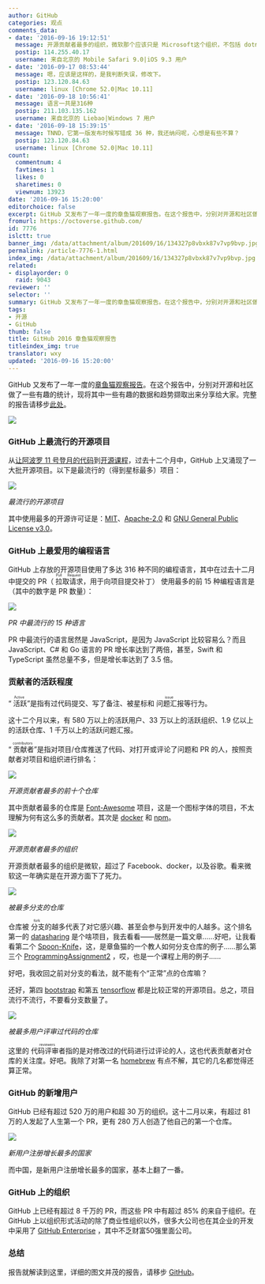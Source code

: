 ```yaml
---
author: GitHub
categories: 观点
comments_data:
- date: '2016-09-16 19:12:51'
  message: 开源贡献者最多的组织，微软那个应该只是 Microsoft这个组织，不包括 dotnet 这个组织吧
  postip: 114.255.40.17
  username: 来自北京的 Mobile Safari 9.0|iOS 9.3 用户
- date: '2016-09-17 08:53:44'
  message: 嗯，应该是这样的，是我判断失误，修改下。
  postip: 123.120.84.63
  username: linux [Chrome 52.0|Mac 10.11]
- date: '2016-09-18 10:56:41'
  message: 语言一共是316种
  postip: 211.103.135.162
  username: 来自北京的 Liebao|Windows 7 用户
- date: '2016-09-18 15:39:15'
  message: TNND，它第一版发布时候写错成 36 种，我还纳闷呢，心想是有些不算？
  postip: 123.120.84.63
  username: linux [Chrome 52.0|Mac 10.11]
count:
  commentnum: 4
  favtimes: 1
  likes: 0
  sharetimes: 0
  viewnum: 13923
date: '2016-09-16 15:20:00'
editorchoice: false
excerpt: GitHub 又发布了一年一度的章鱼猫观察报告。在这个报告中，分别对开源和社区做了一些有趣的统计，现将其中一些有趣的数据和趋势撷取出来分享给大家。
fromurl: https://octoverse.github.com/
id: 7776
islctt: true
banner_img: /data/attachment/album/201609/16/134327p8vbxk87v7vp9bvp.jpg
permalink: /article-7776-1.html
index_img: /data/attachment/album/201609/16/134327p8vbxk87v7vp9bvp.jpg.thumb.jpg
related:
- displayorder: 0
  raid: 9043
reviewer: ''
selector: ''
summary: GitHub 又发布了一年一度的章鱼猫观察报告。在这个报告中，分别对开源和社区做了一些有趣的统计，现将其中一些有趣的数据和趋势撷取出来分享给大家。
tags:
- 开源
- GitHub
thumb: false
title: GitHub 2016 章鱼猫观察报告
titleindex_img: true
translator: wxy
updated: '2016-09-16 15:20:00'
---
```


GitHub 又发布了一年一度的[章鱼猫观察报告](https://octoverse.github.com/)。在这个报告中，分别对开源和社区做了一些有趣的统计，现将其中一些有趣的数据和趋势撷取出来分享给大家。完整的报告请移步[此处](https://octoverse.github.com/)。


![](/data/attachment/album/201609/16/134327p8vbxk87v7vp9bvp.jpg)


### GitHub 上最流行的开源项目


从[让阿波罗 11 号登月的代码](https://github.com/chrislgarry/Apollo-11)到[开源课程](https://github.com/FreeCodeCamp/FreeCodeCamp)，过去十二个月中，GitHub 上又涌现了一大批开源项目。以下是最流行的（得到星标最多）项目：


![](/data/attachment/album/201609/16/135241qlxxe1qrzigasaee.jpg)


*最流行的开源项目*


其中使用最多的开源许可证是：[MIT](http://choosealicense.com/licenses/mit/)、[Apache-2.0](http://choosealicense.com/licenses/apache-2.0/) 和 [GNU General Public License v3.0](http://choosealicense.com/licenses/gpl-3.0/)。


### GitHub 上最爱用的编程语言


GitHub 上存放的开源项目使用了多达 316 种不同的编程语言，其中在过去十二月中提交的 PR（<ruby> 拉取请求 <rp>  （ </rp> <rt>  Pull Request </rt> <rp>  ） </rp></ruby>，用于向项目提交补丁） 使用最多的前 15 种编程语言是（其中的数字是 PR 数量）：


![](/data/attachment/album/201609/16/140520jz9n9wwppp8pqp7p.jpg)


*PR 中最流行的 15 种语言*


PR 中最流行的语言居然是 JavaScript，是因为 JavaScript 比较容易么？而且 JavaScript、C# 和 Go 语言的 PR 增长率达到了两倍，甚至，Swift 和 TypeScript 虽然总量不多，但是增长率达到了 3.5 倍。


### 贡献者的活跃程度


“<ruby> 活跃 <rp>  （ </rp> <rt>  Active </rt> <rp>  ） </rp></ruby>”是指有过代码提交、写了备注、被星标和<ruby> 问题汇报 <rp>  （ </rp> <rt>  issue </rt> <rp>  ） </rp></ruby>等行为。


这十二个月以来，有 580 万以上的活跃用户、33 万以上的活跃组织、1.9 亿以上的活跃仓库、1 千万以上的活跃问题汇报。


“<ruby> 贡献者 <rp>  （ </rp> <rt>  contributors </rt> <rp>  ） </rp></ruby>”是指对项目/仓库推送了代码、对打开或评论了问题和 PR 的人，按照贡献者对项目和组织进行排名：


![](/data/attachment/album/201609/16/141926ux0c9sc0uex95ivx.jpg)


*开源贡献者最多的前十个仓库*


其中贡献者最多的仓库是 [Font-Awesome](https://github.com/FortAwesome/Font-Awesome) 项目，这是一个图标字体的项目，不太理解为何有这么多的贡献者。其次是 [docker](https://github.com/docker/docker) 和 [npm](https://github.com/npm/npm)。


![](/data/attachment/album/201609/16/143111usshhhs8brb55kwr.jpg)


*开源贡献者最多的组织*


开源贡献者最多的组织是微软，超过了 Facebook、docker，以及谷歌。看来微软这一年确实是在开源方面下了死力。


![](/data/attachment/album/201609/16/143347zqvivvsvvdbabq35.jpg)


*被最多分支的仓库*


仓库被<ruby> 分支 <rp>  （ </rp> <rt>  fork </rt> <rp>  ） </rp></ruby>的越多代表了对它感兴趣、甚至会参与到开发中的人越多。这个排名第一的 [datasharing](https://github.com/jtleek/datasharing) 是个啥项目，我去看看——居然是一篇文章……好吧，让我看看第二个 [Spoon-Knife](https://github.com/octocat/Spoon-Knife)，这，是章鱼猫的一个教人如何分支仓库的例子……那么第三个 [ProgrammingAssignment2](https://github.com/rdpeng/ProgrammingAssignment2) ，哎，也是一个课程上用的例子……


好吧，我收回之前对分支的看法，就不能有个“正常”点的仓库嘛？


还好，第四 [bootstrap](https://github.com/twbs/bootstrap) 和第五 [tensorflow](https://github.com/tensorflow/tensorflow) 都是比较正常的开源项目。总之，项目流行不流行，不要看分支数量了。


![](/data/attachment/album/201609/16/143347w3m74zmm3ubd2b4d.jpg)


*被最多用户评审过代码的仓库*


这里的<ruby> 代码评审者 <rp>  （ </rp> <rt>  reviewers </rt> <rp>  ） </rp></ruby>指的是对修改过的代码进行过评论的人，这也代表贡献者对仓库的关注度。好吧。我除了对第一名 [homebrew](https://github.com/Homebrew/homebrew) 有点不解，其它的几名都觉得还算正常。


### GitHub 的新增用户


GitHub 已经有超过 520 万的用户和超 30 万的组织。这十二月以来，有超过 81 万的人发起了人生第一个 PR，更有 280 万人创造了他自己的第一个仓库。


![](/data/attachment/album/201609/16/150132x8vtqkrvhcy88kqh.jpg)


*新用户注册增长最多的国家*


而中国，是新用户注册增长最多的国家，基本上翻了一番。


### GitHub 上的组织


GitHub 上已经有超过 8 千万的 PR，而这些 PR 中有超过 85% 的来自于组织。在 GitHub 上以组织形式活动的除了商业性组织以外，很多大公司也在其企业的开发中采用了 [GitHub Enterprise](https://enterprise.github.com/home) ，其中不乏财富50强里面公司。


### 总结


报告就解读到这里，详细的图文并茂的报告，请移步 [GitHub](https://octoverse.github.com/)。